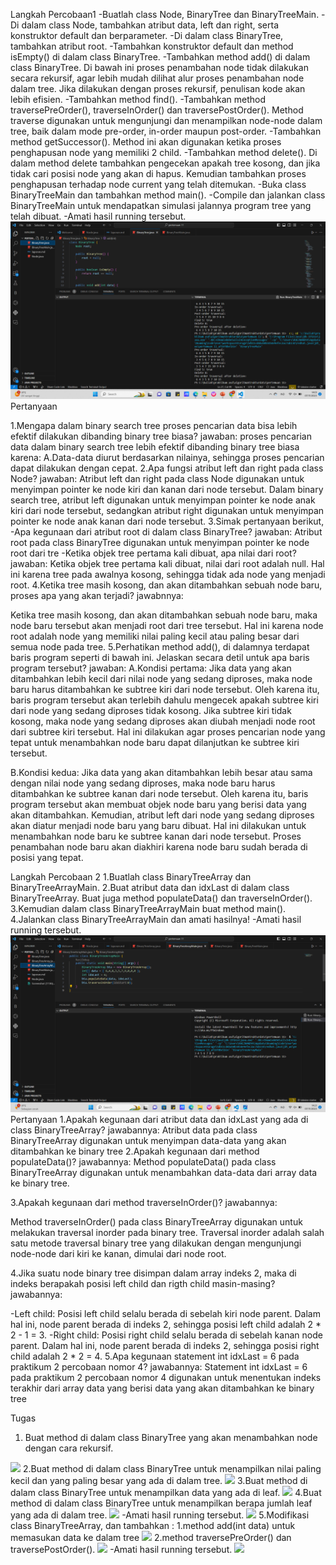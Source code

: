 Langkah Percobaan1
-Buatlah class Node, BinaryTree dan BinaryTreeMain. 
-Di dalam class Node, tambahkan atribut data, left dan right, serta konstruktor default dan berparameter.
-Di dalam class BinaryTree, tambahkan atribut root.
-Tambahkan konstruktor default dan method isEmpty() di dalam class BinaryTree.
-Tambahkan method add() di dalam class BinaryTree. Di bawah ini proses penambahan node tidak dilakukan secara rekursif, agar lebih mudah dilihat alur proses penambahan node dalam tree. Jika dilakukan dengan proses rekursif, penulisan kode akan lebih efisien.
-Tambahkan method find().
-Tambahkan method traversePreOrder(), traverseInOrder() dan traversePostOrder(). Method traverse digunakan untuk mengunjungi dan menampilkan node-node dalam tree, baik dalam mode pre-order, in-order maupun post-order.
-Tambahkan method getSuccessor(). Method ini akan digunakan ketika proses penghapusan node yang memiliki 2 child.
-Tambahkan method delete(). Di dalam method delete tambahkan pengecekan apakah tree kosong, dan jika tidak cari posisi node yang akan di hapus. Kemudian tambahkan proses penghapusan terhadap node current yang telah ditemukan.
-Buka class BinaryTreeMain dan tambahkan method main().
-Compile dan jalankan class BinaryTreeMain untuk mendapatkan simulasi jalannya program tree yang telah dibuat.
-Amati hasil running tersebut.
<img src ="Screenshot (1136).png">
Pertanyaan

1.Mengapa dalam binary search tree proses pencarian data bisa lebih efektif dilakukan dibanding binary tree biasa?
jawaban:
proses pencarian data dalam binary search tree lebih efektif dibanding binary tree biasa karena:
A.Data-data diurut berdasarkan nilainya, sehingga proses pencarian dapat dilakukan dengan cepat.
2.Apa fungsi atribut left dan right pada class Node?
jawaban:
Atribut left dan right pada class Node digunakan untuk menyimpan pointer ke node kiri dan kanan dari node tersebut. Dalam binary search tree, atribut left digunakan untuk menyimpan pointer ke node anak kiri dari node tersebut, sedangkan atribut right digunakan untuk menyimpan pointer ke node anak kanan dari node tersebut.
3.Simak pertanyaan berikut,
   -Apa kegunaan dari atribut root di dalam class BinaryTree?
   jawaban:
   Atribut root pada class BinaryTree digunakan untuk menyimpan pointer ke node root dari tre
  -Ketika objek tree pertama kali dibuat, apa nilai dari root?
  jawaban:
  Ketika objek tree pertama kali dibuat, nilai dari root adalah null. Hal ini karena tree pada awalnya kosong, sehingga tidak ada node yang menjadi root.
4.Ketika tree masih kosong, dan akan ditambahkan sebuah node baru, proses apa yang akan terjadi? 
jawabnnya:

Ketika tree masih kosong, dan akan ditambahkan sebuah node baru, maka node baru tersebut akan menjadi root dari tree tersebut. Hal ini karena node root adalah node yang memiliki nilai paling kecil atau paling besar dari semua node pada tree.
5.Perhatikan method add(), di dalamnya terdapat baris program seperti di bawah ini. Jelaskan secara detil untuk apa baris program tersebut?
jawaban:
 A.Kondisi pertama:
Jika data yang akan ditambahkan lebih kecil dari nilai node yang sedang diproses, maka node baru harus ditambahkan ke subtree kiri dari node tersebut.
Oleh karena itu, baris program tersebut akan terlebih dahulu mengecek apakah subtree kiri dari node yang sedang diproses tidak kosong.
Jika subtree kiri tidak kosong, maka node yang sedang diproses akan diubah menjadi node root dari subtree kiri tersebut.
Hal ini dilakukan agar proses pencarian node yang tepat untuk menambahkan node baru dapat dilanjutkan ke subtree kiri tersebut.

B.Kondisi kedua:
Jika data yang akan ditambahkan lebih besar atau sama dengan nilai node yang sedang diproses, maka node baru harus ditambahkan ke subtree kanan dari node tersebut.
Oleh karena itu, baris program tersebut akan membuat objek node baru yang berisi data yang akan ditambahkan.
Kemudian, atribut left dari node yang sedang diproses akan diatur menjadi node baru yang baru dibuat.
Hal ini dilakukan untuk menambahkan node baru ke subtree kanan dari node tersebut.
Proses penambahan node baru akan diakhiri karena node baru sudah berada di posisi yang tepat.

Langkah Percobaan 2
1.Buatlah class BinaryTreeArray dan BinaryTreeArrayMain.
2.Buat atribut data dan idxLast di dalam class BinaryTreeArray. Buat juga method populateData() dan traverseInOrder().
3.Kemudian dalam class BinaryTreeArrayMain buat method main().
4.Jalankan class BinaryTreeArrayMain dan amati hasilnya!
-Amati hasil running tersebut.
<img src =" Screenshot (1137).png">
Pertanyaan
1.Apakah kegunaan dari atribut data dan idxLast yang ada di class BinaryTreeArray?
jawabannya:
Atribut data pada class BinaryTreeArray digunakan untuk menyimpan data-data yang akan ditambahkan ke binary tree
2.Apakah kegunaan dari method populateData()?
jawabannya:
Method populateData() pada class BinaryTreeArray digunakan untuk menambahkan data-data dari array data ke binary tree.

3.Apakah kegunaan dari method traverseInOrder()?
jawabannya:

Method traverseInOrder() pada class BinaryTreeArray digunakan untuk melakukan traversal inorder pada binary tree. Traversal inorder adalah salah satu metode traversal binary tree yang dilakukan dengan mengunjungi node-node dari kiri ke kanan, dimulai dari node root.

4.Jika suatu node binary tree disimpan dalam array indeks 2, maka di indeks berapakah posisi left child dan rigth child masin-masing?
jawabannya:

-Left child: Posisi left child selalu berada di sebelah kiri node parent. Dalam hal ini, node parent berada di indeks 2, sehingga posisi left child adalah 2 * 2 - 1 = 3.
-Right child: Posisi right child selalu berada di sebelah kanan node parent. Dalam hal ini, node parent berada di indeks 2, sehingga posisi right child adalah 2 * 2 = 4.
5.Apa kegunaan statement int idxLast = 6 pada praktikum 2 percobaan nomor 4?
jawabannya:
Statement int idxLast = 6 pada praktikum 2 percobaan nomor 4 digunakan untuk menentukan indeks terakhir dari array data yang berisi data yang akan ditambahkan ke binary tree

Tugas
1. Buat method di dalam class BinaryTree yang akan menambahkan node dengan cara rekursif.
<img src =" Screenshot (1139).png">
2.Buat method di dalam class BinaryTree untuk menampilkan nilai paling kecil dan yang paling besar yang ada di dalam tree.
<img src ="Screenshot (1140).png">
3.Buat method di dalam class BinaryTree untuk menampilkan data yang ada di leaf.
<img src ="Screenshot (1141).png">
4.Buat method di dalam class BinaryTree untuk menampilkan berapa jumlah leaf yang ada di dalam tree.
<img src =" Screenshot (1142).png">
-Amati hasil running tersebut.
<img src =" Screenshot (1138).png">
5.Modifikasi class BinaryTreeArray, dan tambahkan : 
   1.method add(int data) untuk memasukan data ke dalam tree 
   <img src ="Screenshot (1144).png">
   2.method traversePreOrder() dan traversePostOrder().
   <img src ="Screenshot (1144).png">
-Amati hasil running tersebut.
<img src ="Screenshot (1143).png">
